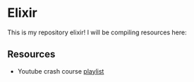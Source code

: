 # Elixir

This is my repository elixir! I will be compiling resources here:

## Resources

- Youtube crash course [playlist](https://www.youtube.com/playlist?list=PLbV6TI03ZWYVQEC_Txq_cV0Uy_s16b0d3)

